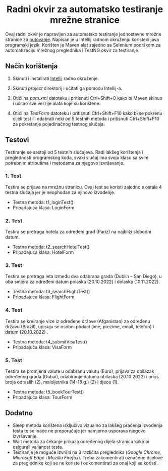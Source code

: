 # <h1 align="center">Radni okvir za automatsko testiranje mrežne stranice</h1>
Ovaj radni okvir je napravljen za automatsko testiranje jednostavne mrežne stranice za [putovanje](https://www.phptravels.net/). Napisan je u Intellij radnom okruženju koristeći java programski jezik. Korišten je Maven alat zajedno sa Selenium podrškom za automatizaciju mrežnog preglednika i TestNG okvir za testiranje. 

## Način korištenja 

1. Skinuti i instalirati [Intellij](https://www.jetbrains.com/idea/download/#section=windows) radno okruženje.

2. Skinuti *project* direktorij i učitati ga pomoću Intellij-a.

3. Otići na *pom.xml* datoteku i pritisnuti Ctrl+Shift+O kako bi Maven skinuo i učitao sve verzije alata koje su korištene.

4. Otići na *TestForm* datoteku i pritisnuti Ctrl+Shift+F10 kako bi se pokrenu cijeli test ili odabrati neki od 5 testnih metoda i pritisnuti Ctrl+Shift+F10 za pokretanje pojedinačnog testnog slučaja.

## Testovi
Testiranje se sastoji od 5 testnih slučajeva. Radi lakšeg korištenja i preglednosti programskog koda, svaki slučaj ima svoju klasu sa svim potrebnim atributima i metodama za  njegovo izvršavanje. 

### 1. Test
Testira se prijava na mrežnu stranicu. Ovaj test se koristi zajedno s ostala 4 testna slučaja jer je neophodan za njihovo izvođenje.
- Testna metoda: t1_loginTest()
- Pripadajuća klasa: LoginForm

### 2. Test
Testira se pretraga hotela za određeni grad (Pariz) na najbliži slobodni datum.
- Testna metoda: t2_searchHotelTest()
- Pripadajuća klasa: HotelForm

### 3. Test 
Testira se pretraga leta između dva odabrana grada (Dublin – San Diego), u oba smjera za određeni datum polaska (20.10.2022) i dolaska (10.11.2022).
- Testna metoda: t3_searchFlightTest()
- Pripadajuća klasa: FlightForm

### 4. Test 
Testira se kreiranje vize iz određene države (Afganistan) za određenu državu (Brazil), upisuju se osobni podaci (ime, prezime, email, telefon) i datum (20.10.2022) .
- Testna metoda: t4_submitVisaTest()
- Pripadajuća klasa: VisaForm

### 5. Test
Testira se promjena valute u odabranu valutu (Euro), prijava za obilazak određenog grada (Dubai), odabiranje datuma obilaska (20.10.2022) i unos broja odraslih (2), maloljetnika (14-18 g.) (2) i djece (1).
- Testna metoda: t5_bookTourTest()
- Pripadajuća klasa: TourForm


## Dodatno
- Sleep metoda korištena isključivo vizualno za lakšeg praćenja izvođenja testa te se inače ne preporučuje jer namjerno usporava njegovo izvršavanje.
- Wait metoda za čekanje prikaza određenog dijela stranica kako bi osigurali valjanost testa.
- Testiranje je moguće izvršiti na 3 različita preglednika (*Google Chrome, Microsoft Edge* i *Mozilla Firefox*). Treba zakomentirati označene dijelove za preglednike koji se ne koriste i odkomentirati za onaj koji se koristi .
